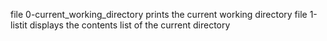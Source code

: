 file 0-current_working_directory prints the current working directory
file 1-listit displays the contents list of the current directory



